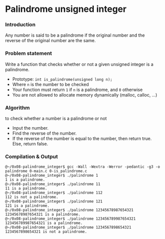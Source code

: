 # Palindrome unsigned integer

### **Introduction**

 Any number is said to be a palindrome if the original number and the reverse of the original number are the same.

### **Problem statement**

Write a function that checks whether or not a given unsigned integer is a palindrome.

* Prototype: `int is_palindrome(unsigned long n);`
* Where `n` is the number to be checked
* Your function must return `1` if `n` is a palindrome, and `0` otherwise
* You are not allowed to allocate memory dynamically (malloc, calloc, …)

### **Algorithm**
to check whether a number is a palindrome or not

* Input the number.
* Find the reverse of the number.
* If the reverse of the number is equal to the number, then return true. Else, return false.

### **Compilation & Output**
```
@~/0x08-palindrome_integer$ gcc -Wall -Wextra -Werror -pedantic -g3 -o palindrome 0-main.c 0-is_palindrome.c
@~/0x08-palindrome_integer$ ./palindrome 1
1 is a palindrome.
@~/0x08-palindrome_integer$ ./palindrome 11
11 is a palindrome.
@~/0x08-palindrome_integer$ ./palindrome 112
112 is not a palindrome.
@~/0x08-palindrome_integer$ ./palindrome 121
121 is a palindrome.
@~/0x08-palindrome_integer$ ./palindrome 12345678987654321
12345678987654321 is a palindrome.
@~/0x08-palindrome_integer$ ./palindrome 123456789987654321
123456789987654321 is a palindrome.
@~/0x08-palindrome_integer$ ./palindrome 1234567898654321
1234567898654321 is not a palindrome.
```